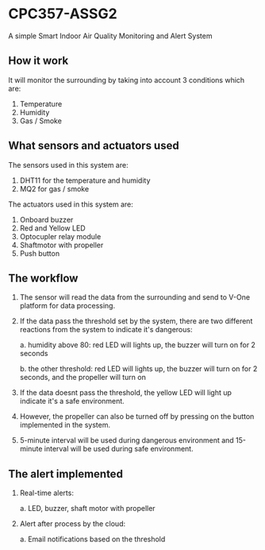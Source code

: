 # CPC357-ASSG2
A simple Smart Indoor Air Quality Monitoring and Alert System

## How it work
It will monitor the surrounding by taking into account 3 conditions which are:
  1. Temperature
  2. Humidity
  3. Gas / Smoke

## What sensors and actuators used
The sensors used in this system are:
  1. DHT11 for the temperature and humidity
  2. MQ2 for gas / smoke

The actuators used in this system are:
  1. Onboard buzzer
  2. Red and Yellow LED
  3. Optocupler relay module
  4. Shaftmotor with propeller
  5. Push button 

## The workflow
  1. The sensor will read the data from the surrounding and send to V-One platform for data processing.
  2. If the data pass the threshold set by the system, there are two different reactions from the system to indicate it's dangerous:

     a. humidity above 80: red LED will lights up, the buzzer will turn on for 2 seconds

     b. the other threshold: red LED will lights up, the buzzer will turn on for 2 seconds, and the propeller will turn on
  4. If the data doesnt pass the threshold, the yellow LED will light up indicate it's a safe environment.
  5. However, the propeller can also be turned off by pressing on the button implemented in the system.
  6. 5-minute interval will be used during dangerous environment and 15-minute interval will be used during safe environment.

## The alert implemented
  1. Real-time alerts:

     a. LED, buzzer, shaft motor with propeller
  3. Alert after process by the cloud:

     a. Email notifications based on the threshold 
